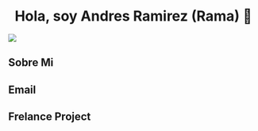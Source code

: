 <div align="center">
<h1 align="center">Hola, soy Andres Ramirez (Rama)</a> 👋</h1>
</div>
<img src="https://i.imgur.com/lhnCmrf.png">


<!--
**ramadrez/ramadrez** is a ✨ _special_ ✨ repository because its `README.md` (this file) appears on your GitHub profile.

Here are some ideas to get you started:

- 🔭 I’m currently working on ...
- 🌱 I’m currently learning ...
- 👯 I’m looking to collaborate on ...
- 🤔 I’m looking for help with ...
- 💬 Ask me about ...
- 📫 How to reach me: ...
- 😄 Pronouns: ...
- ⚡ Fun fact: ...
-->

## Sobre Mi
## Email
## Frelance Project
